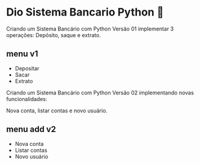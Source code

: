 # Dio Sistema Bancario Python 🚀

Criando um Sistema Bancário com Python Versão 01 implementar 3 operações:
Depósito, saque e extrato.

## menu v1

- Depositar
- Sacar
- Extrato

Criando um Sistema Bancário com Python Versão 02 implementando novas funcionalidades:

Nova conta, listar contas e novo usuário.

## menu add v2 

- Nova conta
- Listar contas
- Novo usuário
